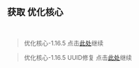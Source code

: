 ## 获取 优化核心

<br />

> 优化核心-1.16.5 点击[此处](https://github.com/SIRT43/Optimization-Core/releases/download/1.16.5-forge/Optimization-Core-1.16.5-forge-beta-v0.1.1.zip)继续

> 优化核心-1.16.5 UUID修复 点击[此处](https://github.com/SIRT43/Optimization-Core/releases/download/1.16.5-forge/Optimization-Core-1.16.5-forge-LingFix.zip)继续